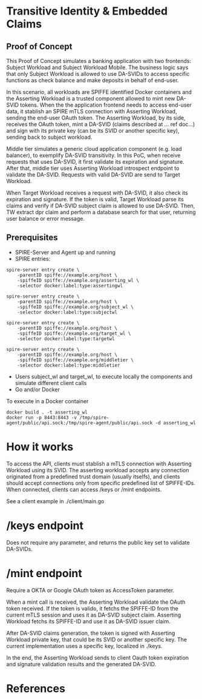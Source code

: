 # Transitive Identity & Embedded Claims
## Proof of Concept

This Proof of Concept simulates a banking application with two frontends: Subject Workload and Subject Workload Mobile. The business logic says that only Subject Workload is allowed to use DA-SVIDs to access specific functions as check balance and make deposits in behalf of end-user.

In this scenario, all workloads are SPIFFE identified Docker containers and the Asserting Workload is a trusted component allowed to mint new DA-SVID tokens. When the the application frontend needs to access end-user data, it stablish an SPIRE mTLS connection with Asserting Workload, sending the end-user OAuth token. The Asserting Workload, by its side, receives the OAuth token, mint a DA-SVID (claims described at ... ref doc...) and sign with its private key (can be its SVID or another specific key), sending back to subject workload.

Middle tier simulates a generic cloud application component (e.g. load balancer), to exemplify DA-SVID transitivity. In this PoC, when receive requests that uses DA-SVID, it first validate its expiration and signature. After that, middle tier uses Asserting Workload introspect endpoint to validate the DA-SVID. Requests with valid DA-SVID are send to Target Workload.

When Target Workload receives a request with DA-SVID, it also check its expiration and signature. If the token is valid, Target Workload parse its claims and verify if DA-SVID subject claim is allowed to use DA-SVID. Then, TW extract dpr claim and perform a database search for that user, returning user balance or error message.

## Prerequisites

- SPIRE-Server and Agent up and running
- SPIRE entries:
```
spire-server entry create \
    -parentID spiffe://example.org/host \
    -spiffeID spiffe://example.org/asserting_wl \
    -selector docker:label:type:assertingwl
    
spire-server entry create \
    -parentID spiffe://example.org/host \
    -spiffeID spiffe://example.org/subject_wl \
    -selector docker:label:type:subjectwl
    
spire-server entry create \
    -parentID spiffe://example.org/host \
    -spiffeID spiffe://example.org/target_wl \
    -selector docker:label:type:targetwl 
    
spire-server entry create \
    -parentID spiffe://example.org/host \
    -spiffeID spiffe://example.org/middletier \
    -selector docker:label:type:middletier 
```

- Users subject_wl and target_wl, to execute locally the components and simulate different client calls  
- Go and/or Docker

To execute in a Docker container
```
docker build . -t asserting_wl
docker run -p 8443:8443 -v /tmp/spire-agent/public/api.sock:/tmp/spire-agent/public/api.sock -d asserting_wl
```

# How it works

To access the API, clients must stablish a mTLS connection with Asserting Workload using its SVID. The asserting workload accepts any connection originated from a predefined trust domain (usually itselfs), and clients should accept connections only from specific predefined list of SPIFFE-IDs.  
When connected, clients can access /keys or /mint endpoints.

See a client example in ./client/main.go  

# /keys endpoint
Does not require any parameter, and returns the public key set to validate DA-SVIDs.

# /mint endpoint
Require a OKTA or Google OAuth token as AccessToken parameter. 

When a mint call is received, the Asserting Workload validate the OAuth token received. If the token is valido, it fetchs the SPIFFE-ID from the current mTLS session and uses it as DA-SVID subject claim. Asserting Workload fetchs its SPIFFE-ID and use it as DA-SVID issuer claim.  

After DA-SVID claims generation, the token is signed with Asserting Workload private key, that could be its SVID or another specific key. The current implementation uses a specific key, localized in ./keys.  

In the end, the Asserting Workload sends to client Oauth token expiration and signature validation results and the generated DA-SVID.

# References

[OIDC Web Setup Instructions]: https://developer.okta.com/authentication-guide/implementing-authentication/auth-code#1-setting-up-your-application
